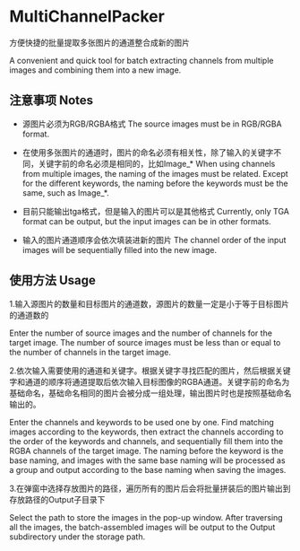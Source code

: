 # MultiChannelPacker

方便快捷的批量提取多张图片的通道整合成新的图片

A convenient and quick tool for batch extracting channels from multiple images and combining them into a new image.

## 注意事项 Notes

- 源图片必须为RGB/RGBA格式
The source images must be in RGB/RGBA format.

- 在使用多张图片的通道时，图片的命名必须有相关性，除了输入的关键字不同，关键字前的命名必须是相同的，比如Image_*
When using channels from multiple images, the naming of the images must be related. Except for the different keywords, the naming before the keywords must be the same, such as Image_*.

- 目前只能输出tga格式，但是输入的图片可以是其他格式
Currently, only TGA format can be output, but the input images can be in other formats.

- 输入的图片通道顺序会依次填装进新的图片
The channel order of the input images will be sequentially filled into the new image.

## 使用方法 Usage

1.输入源图片的数量和目标图片的通道数，源图片的数量一定是小于等于目标图片的通道数的

Enter the number of source images and the number of channels for the target image. The number of source images must be less than or equal to the number of channels in the target image.

2.依次输入需要使用的通道和关键字。根据关键字寻找匹配的图片，然后根据关键字和通道的顺序将通道提取后依次输入目标图像的RGBA通道。关键字前的命名为基础命名，基础命名相同的图片会被分成一组处理，输出图片时也是按照基础命名输出的。

Enter the channels and keywords to be used one by one. Find matching images according to the keywords, then extract the channels according to the order of the keywords and channels, and sequentially fill them into the RGBA channels of the target image. The naming before the keyword is the base naming, and images with the same base naming will be processed as a group and output according to the base naming when saving the images.

3.在弹窗中选择存放图片的路径，遍历所有的图片后会将批量拼装后的图片输出到存放路径的Output子目录下

Select the path to store the images in the pop-up window. After traversing all the images, the batch-assembled images will be output to the Output subdirectory under the storage path.

